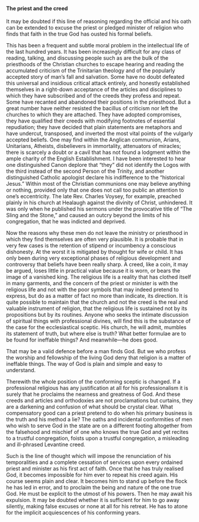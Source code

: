 #### The priest and the creed

It may be doubted if this line of reasoning regarding the official and
his oath can be extended to excuse the priest or pledged minister of
religion who finds that faith in the true God has ousted his formal
beliefs.

This has been a frequent and subtle moral problem in the intellectual
life of the last hundred years. It has been increasingly difficult for
any class of reading, talking, and discussing people such as are the
bulk of the priesthoods of the Christian churches to escape hearing and
reading the accumulated criticism of the Trinitarian theology and of the
popularly accepted story of man’s fall and salvation. Some have no doubt
defeated this universal and insidious critical attack entirely, and
honestly established themselves in a right-down acceptance of the
articles and disciplines to which they have subscribed and of the creeds
they profess and repeat. Some have recanted and abandoned their
positions in the priesthood. But a great number have neither resisted
the bacillus of criticism nor left the churches to which they are
attached. They have adopted compromises, they have qualified their
creeds with modifying footnotes of essential repudiation; they have
decided that plain statements are metaphors and have undercut,
transposed, and inverted the most vital points of the vulgarly accepted
beliefs. One may find within the Anglican communion, Arians, Unitarians,
Atheists, disbelievers in immortality, attenuators of miracles; there is
scarcely a doubt or a cavil that has not found a lodgment within the
ample charity of the English Establishment. I have been interested to
hear one distinguished Canon deplore that “they” did not identify the
Logos with the third instead of the second Person of the Trinity, and
another distinguished Catholic apologist declare his indifference to the
“historical Jesus.” Within most of the Christian communions one may
believe anything or nothing, provided only that one does not call too
public an attention to one’s eccentricity. The late Rev. Charles Voysey,
for example, preached plainly in his church at Healaugh against the
divinity of Christ, unhindered. It was only when he published his
sermons under the provocative title of “The Sling and the Stone,” and
caused an outcry beyond the limits of his congregation, that he was
indicted and deprived.

Now the reasons why these men do not leave the ministry or priesthood in
which they find themselves are often very plausible. It is probable that
in very few cases is the retention of stipend or incumbency a conscious
dishonesty. At the worst it is mitigated by thought for wife or child.
It has only been during very exceptional phases of religious development
and controversy that beliefs have been really sharp. A creed, like a
coin, it may be argued, loses little in practical value because it is
worn, or bears the image of a vanished king. The religious life is a
reality that has clothed itself in many garments, and the concern of the
priest or minister is with the religious life and not with the poor
symbols that may indeed pretend to express, but do as a matter of fact
no more than indicate, its direction. It is quite possible to maintain
that the church and not the creed is the real and valuable instrument of
religion, that the religious life is sustained not by its propositions
but by its routines. Anyone who seeks the intimate discussion of
spiritual things with professional divines, will find this is the
substance of the case for the ecclesiastical sceptic. His church, he
will admit, mumbles its statement of truth, but where else is truth?
What better formulae are to be found for ineffable things? And
meanwhile—he does good.

That may be a valid defence before a man finds God. But we who profess
the worship and fellowship of the living God deny that religion is a
matter of ineffable things. The way of God is plain and simple and easy
to understand.

Therewith the whole position of the conforming sceptic is changed. If a
professional religious has any justification at all for his
professionalism it is surely that he proclaims the nearness and
greatness of God. And these creeds and articles and orthodoxies are not
proclamations but curtains, they are a darkening and confusion of what
should be crystal clear. What compensatory good can a priest pretend to
do when his primary business is the truth and his method a lie? The
oaths and incidental conformities of men who wish to serve God in the
state are on a different footing altogether from the falsehood and
mischief of one who knows the true God and yet recites to a trustful
congregation, foists upon a trustful congregation, a misleading and
ill-phrased Levantine creed.

Such is the line of thought which will impose the renunciation of his
temporalities and a complete cessation of services upon every ordained
priest and minister as his first act of faith. Once that he has truly
realised God, it becomes impossible for him ever to repeat his creed
again. His course seems plain and clear. It becomes him to stand up
before the flock he has led in error, and to proclaim the being and
nature of the one true God. He must be explicit to the utmost of his
powers. Then he may await his expulsion. It may be doubted whether it is
sufficient for him to go away silently, making false excuses or none at
all for his retreat. He has to atone for the implicit acquiescences of
his conforming years.
